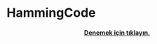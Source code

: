 # HammingCode

<h4 align="center" ><a href="https://batuhansimsk.github.io/HammingCode/" >Denemek için tıklayın.</a></h4>
